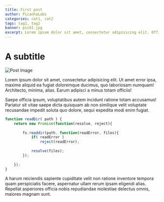 ```yaml
---
title: First post
author: PicanhaLabs
categories: cat1, cat2
tags: tag1, tag2
banner: pic01.jpg
excerpt: Lorem ipsum dolor sit amet, consectetur adipisicing elit. Officiis sunt magni sapiente voluptatum, ea sit, tempore excepturi fuga ipsa voluptate, dolores tenetur placeat dolore asperiores cupiditate. Voluptate recusandae dolores laborum.
---
```


# A subtitle

![Post Image]({{globals.baseurl}}img/post/pic01.jpg)

Lorem ipsum dolor sit amet, consectetur adipisicing elit. Ut amet error ipsa, maxime aliquid ea fugiat doloremque ducimus, quo laboriosam numquam! Architecto, minima, alias. Earum adipisci a minus totam officiis!

Saepe officia ipsum, voluptatibus autem incidunt ratione totam accusamus! Pariatur sit vitae saepe dicta quisquam ab non similique velit voluptate recusandae impedit soluta quo dolore, sequi expedita modi enim fugiat.

```js
function readDir( path ) {
	return new Promise(function(resolve, reject){
		
		fs.readdir(path, function(readError, files){
			if( readError )
				reject(readError);
				
			resolve(files);
		});
		
	});
}
```

A harum reiciendis sapiente cupiditate velit non ratione inventore tempora quam perspiciatis facere, aspernatur ullam rerum ipsam eligendi alias. Repellat asperiores officia nobis repudiandae molestiae delectus omnis, maiores magnam sunt.